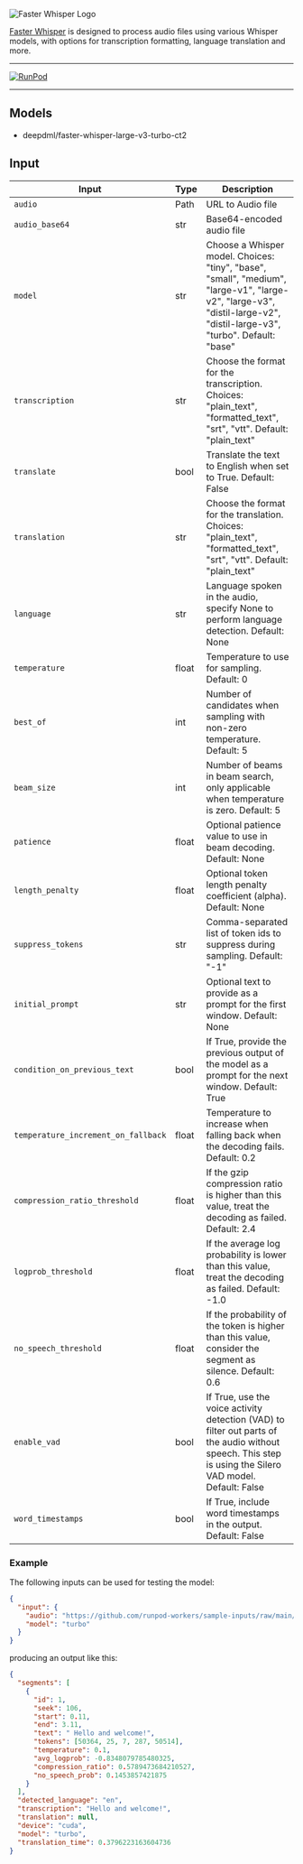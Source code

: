 ![Faster Whisper Logo](https://5ccaof7hvfzuzf4p.public.blob.vercel-storage.com/banner-pjbGKw0buxbWGhMVC165Gf9qgqWo7I.jpeg)

[Faster Whisper](https://github.com/guillaumekln/faster-whisper) is designed to process audio files using various Whisper models, with options for transcription formatting, language translation and more.

---

[![RunPod](https://api.runpod.io/badge/runpod-workers/worker-faster_whisper)](https://www.runpod.io/console/hub/runpod-workers/worker-faster_whisper)

---

## Models

- deepdml/faster-whisper-large-v3-turbo-ct2

## Input

| Input                               | Type  | Description                                                                                                                                                            |
| ----------------------------------- | ----- | ---------------------------------------------------------------------------------------------------------------------------------------------------------------------- |
| `audio`                             | Path  | URL to Audio file                                                                                                                                                      |
| `audio_base64`                      | str   | Base64-encoded audio file                                                                                                                                              |
| `model`                             | str   | Choose a Whisper model. Choices: "tiny", "base", "small", "medium", "large-v1", "large-v2", "large-v3", "distil-large-v2", "distil-large-v3", "turbo". Default: "base" |
| `transcription`                     | str   | Choose the format for the transcription. Choices: "plain_text", "formatted_text", "srt", "vtt". Default: "plain_text"                                                  |
| `translate`                         | bool  | Translate the text to English when set to True. Default: False                                                                                                         |
| `translation`                       | str   | Choose the format for the translation. Choices: "plain_text", "formatted_text", "srt", "vtt". Default: "plain_text"                                                    |
| `language`                          | str   | Language spoken in the audio, specify None to perform language detection. Default: None                                                                                |
| `temperature`                       | float | Temperature to use for sampling. Default: 0                                                                                                                            |
| `best_of`                           | int   | Number of candidates when sampling with non-zero temperature. Default: 5                                                                                               |
| `beam_size`                         | int   | Number of beams in beam search, only applicable when temperature is zero. Default: 5                                                                                   |
| `patience`                          | float | Optional patience value to use in beam decoding. Default: None                                                                                                         |
| `length_penalty`                    | float | Optional token length penalty coefficient (alpha). Default: None                                                                                                       |
| `suppress_tokens`                   | str   | Comma-separated list of token ids to suppress during sampling. Default: "-1"                                                                                           |
| `initial_prompt`                    | str   | Optional text to provide as a prompt for the first window. Default: None                                                                                               |
| `condition_on_previous_text`        | bool  | If True, provide the previous output of the model as a prompt for the next window. Default: True                                                                       |
| `temperature_increment_on_fallback` | float | Temperature to increase when falling back when the decoding fails. Default: 0.2                                                                                        |
| `compression_ratio_threshold`       | float | If the gzip compression ratio is higher than this value, treat the decoding as failed. Default: 2.4                                                                    |
| `logprob_threshold`                 | float | If the average log probability is lower than this value, treat the decoding as failed. Default: -1.0                                                                   |
| `no_speech_threshold`               | float | If the probability of the token is higher than this value, consider the segment as silence. Default: 0.6                                                               |
| `enable_vad`                        | bool  | If True, use the voice activity detection (VAD) to filter out parts of the audio without speech. This step is using the Silero VAD model. Default: False               |
| `word_timestamps`                   | bool  | If True, include word timestamps in the output. Default: False                                                                                                         |

### Example

The following inputs can be used for testing the model:

```json
{
  "input": {
    "audio": "https://github.com/runpod-workers/sample-inputs/raw/main/audio/gettysburg.wav",
    "model": "turbo"
  }
}
```

producing an output like this:

```json
{
  "segments": [
    {
      "id": 1,
      "seek": 106,
      "start": 0.11,
      "end": 3.11,
      "text": " Hello and welcome!",
      "tokens": [50364, 25, 7, 287, 50514],
      "temperature": 0.1,
      "avg_logprob": -0.8348079785480325,
      "compression_ratio": 0.5789473684210527,
      "no_speech_prob": 0.1453857421875
    }
  ],
  "detected_language": "en",
  "transcription": "Hello and welcome!",
  "translation": null,
  "device": "cuda",
  "model": "turbo",
  "translation_time": 0.3796223163604736
}
```
